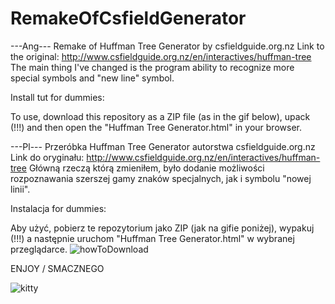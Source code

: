 # RemakeOfCsfieldGenerator
---Ang---
Remake of Huffman Tree Generator by csfieldguide.org.nz
Link to the original: http://www.csfieldguide.org.nz/en/interactives/huffman-tree
The main thing I've changed is the program ability to recognize more special symbols and "new line" symbol.

Install tut for dummies:

To use, download this repository as a ZIP file (as in the gif below), upack (!!!) and then open the "Huffman Tree Generator.html" in your browser.

---Pl---
Przeróbka Huffman Tree Generator autorstwa csfieldguide.org.nz
Link do oryginału: http://www.csfieldguide.org.nz/en/interactives/huffman-tree
Główną rzeczą którą zmieniłem, było dodanie możliwości rozpoznawania szerszej gamy znaków specjalnych, jak i symbolu "nowej linii".

Instalacja for dummies:

Aby użyć, pobierz te repozytorium jako ZIP (jak na gifie poniżej), wypakuj (!!!) a następnie uruchom "Huffman Tree Generator.html" w wybranej przeglądarce.
![howToDownload](https://camo.githubusercontent.com/cd91fd9c06de9924ba208764ded692723eb05bea/68747470733a2f2f7661756c742e67726f676572732e78797a2f717569636b45617274682f30312d446f776e6c6f6164332e676966)



ENJOY / SMACZNEGO

![kitty](https://media.giphy.com/media/vFKqnCdLPNOKc/giphy.gif)
